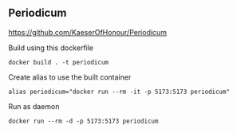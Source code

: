 Periodicum
---
https://github.com/KaeserOfHonour/Periodicum

Build using this dockerfile

`docker build . -t periodicum`

Create alias to use the built container

`alias periodicum="docker run --rm -it -p 5173:5173 periodicum"`

Run as daemon

`docker run --rm -d -p 5173:5173 periodicum`
